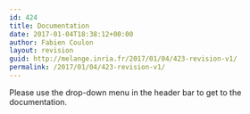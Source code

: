 ```yaml
---
id: 424
title: Documentation
date: 2017-01-04T18:38:12+00:00
author: Fabien Coulon
layout: revision
guid: http://melange.inria.fr/2017/01/04/423-revision-v1/
permalink: /2017/01/04/423-revision-v1/
---
```

Please use the drop-down menu in the header bar to get to the documentation.